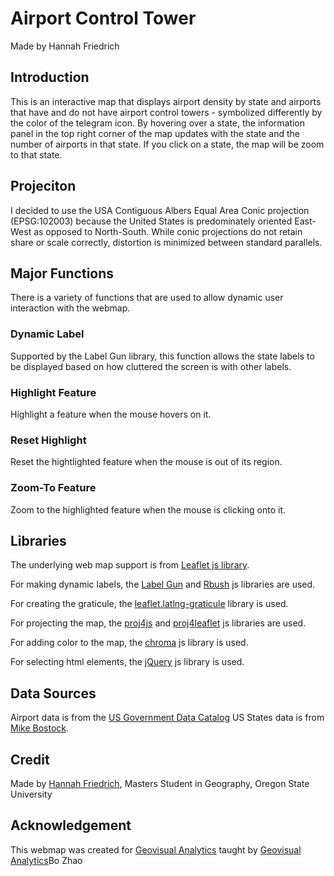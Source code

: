 # Airport Control Tower
Made by Hannah Friedrich

## Introduction
This is an interactive map that displays airport density by state and airports that have and do not have airport control
towers - symbolized differently by the color of the telegram icon. By hovering over a state, the information panel in the top right corner
of the map updates with the state and the number of airports in that state. If you click on a state, the map will be zoom
to that state.

## Projeciton
I decided to use the USA Contiguous Albers Equal Area Conic projection (EPSG:102003) because the United States is predominately
oriented East-West as opposed to North-South. While conic projections do not retain share or scale correctly, distortion is
minimized  between standard parallels.

## Major Functions

There is a variety of functions that are used to allow dynamic user interaction with the webmap.

### Dynamic Label
Supported by the Label Gun library, this function allows the state labels to be displayed based on how cluttered the screen
is with other labels.

### Highlight Feature
Highlight a feature when the mouse hovers on it.

### Reset Highlight
Reset the hightlighted feature when the mouse is out of its region.

### Zoom-To Feature
Zoom to the highlighted feature when the mouse is clicking onto it.

## Libraries
The underlying web map support is from <a href="http://leafletjs.com/">Leaflet js library</a>.

For making dynamic labels, the <a href="https://github.com/Geovation/labelgun">Label Gun</a> and
<a href="https://github.com/mourner/rbush">Rbush</a> js libraries are used.

For creating the graticule, the <a href="https://github.com/cloudybay/leaflet.latlng-graticule">leaflet.latlng-graticule</a>
library is used.

For projecting the map, the <a href="https://github.com/proj4js/proj4js">proj4js</a> and
<a href="https://github.com/kartena/Proj4Leaflet">proj4leaflet</a> js libraries are used.

For adding color to the map, the <a href="https://github.com/gka/chroma.js/">chroma</a> js library is used.

For selecting html elements, the <a href="http://jquery.com/">jQuery</a> js library is used.

## Data Sources
Airport data is from the <a href="https://catalog.data.gov/dataset/usgs-small-scale-dataset-airports-of-the-united-states-201207-shapefile">US Government Data Catalog</a>
US States data is from <a href="https://bost.ocks.org/mike/">Mike Bostock</a>.

## Credit
Made by <a href="https://github.com/hannahfriedrich">Hannah Friedrich</a>, Masters Student in Geography, Oregon State University

## Acknowledgement
This webmap was created for <a href="https://github.com/jakobzhao/geog4572">Geovisual Analytics</a> taught by <a href="http://geoviz.ceoas.oregonstate.edu/">Geovisual Analytics</a>Bo Zhao